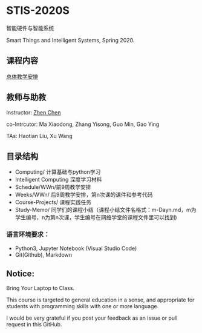 # STIS-2020S

智能硬件与智能系统

Smart Things and Intelligent Systems, Spring 2020.  

## 课程内容

[总体教学安排](Part1-Schedule/Schedule-STIS-2020S.md)

## 教师与助教

Instructor: [Zhen Chen](http://www.icenter.tsinghua.edu.cn/info/1060/1298.htm) 

co-Intrcutor: Ma Xiaodong, Zhang Yisong, Guo Min, Gao Ying

TAs: Haotian Liu, Xu Wang

## 目录结构

- Computing/ 计算基础与python学习
- Intelligent Computing 深度学习材料
- Schedule/WWn/前9周教学安排
- Weeks/WWn/   后9周教学安排，第n次课的课件和参考代码
- Course-Projects/ 课程实践任务
- Study-Memo/ 同学们的课程小结（课程小结文件名格式：m-Dayn.md，m为学生编号，n为第n次课，学生编号在网络学堂的课程文件里可以找到)

### 语言环境要求：

- Python3, Jupyter Notebook (Visual Studio Code)
- Git(Github), Markdown

## Notice:

Bring Your Laptop to Class. 

This course is targeted to general education in a sense, and appropriate for students with programming skills with one or more language.

I would be very grateful if you post your feedback as an issue or pull request in this GitHub.


